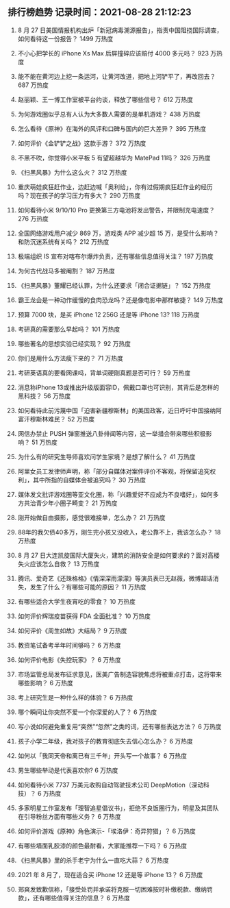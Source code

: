 
## 排行榜趋势 记录时间：2021-08-28 21:12:23
  
  1. 8 月 27 日美国情报机构出炉「新冠病毒溯源报告」，指责中国阻挠国际调查，如何看待这一份报告？ 1499 万热度
    
  2. 不小心把学长的 iPhone Xs Max 后屏撞碎应该赔付 4000 多元吗？ 923 万热度
    
  3. 能不能在黄河边上挖一条运河，让黄河改道，把地上河铲平了，再改回去？ 687 万热度
    
  4. 赵丽颖、王一博工作室被平台约谈，释放了哪些信号？ 612 万热度
    
  5. 为何游戏圈似乎总有人认为大多数人需要的是单机游戏？ 438 万热度
    
  6. 怎么看待《原神》在海外的风评和口碑与国内的巨大差异？ 395 万热度
    
  7. 如何评价《金铲铲之战》这款手游？ 372 万热度
    
  8. 不黑不吹，你觉得小米平板 5 有望超越华为 MatePad 11吗？ 326 万热度
    
  9. 《扫黑风暴》为什么这么火？ 312 万热度
    
  10. 重庆萌娃疯狂赶作业，边赶边喊「奥利给」，你有过假期疯狂赶作业的经历吗？现在孩子的学习压力有多大？ 290 万热度
    
  11. 如何看待小米 9/10/10 Pro 更换第三方电池将发出警告，并限制充电速度？ 276 万热度
    
  12. 全国网络游戏用户减少 869 万，游戏类 APP 减少超 15 万，是受什么影响？和防沉迷系统有关吗？ 212 万热度
    
  13. 极端组织 IS 宣布对喀布尔爆炸负责，还有哪些信息值得关注？ 197 万热度
    
  14. 为何古代战马多被阉割？ 187 万热度
    
  15. 《扫黑风暴》董耀已经认罪，为什么还要求「闭合证据链」？ 152 万热度
    
  16. 霸王龙会是一种动作缓慢的食肉恐龙吗？还是像电影中那样敏捷？ 149 万热度
    
  17. 预算 7000 块，是买 iPhone 12  256G 还是等 iPhone 13? 118 万热度
    
  18. 考研真的需要那么早起吗？ 101 万热度
    
  19. 哪些著名的思想实验已经实现？ 92 万热度
    
  20. 你们是用什么方法瘦下来的？ 71 万热度
    
  21. 考研英语真的要看网课吗，背单词硬刚真题是否可行？ 59 万热度
    
  22. 消息称iPhone 13或推出升级版面容ID，佩戴口罩也可识别，其背后是怎样的黑科技？ 56 万热度
    
  23. 如何看待此前污蔑中国「迫害新疆穆斯林」的美国政客，近日呼吁中国接纳阿富汗穆斯林难民？ 52 万热度
    
  24. 网信办禁止 PUSH 弹窗推送八卦绯闻等内容，这一举措会带来哪些积极影响？ 51 万热度
    
  25. 为什么有的研究生导师喜欢问学生家境？是想了解什么？ 41 万热度
    
  26. 阿里女员工发律师声明，称「部分自媒体对案件评价不客观，将保留追究权利」，其中所指的自媒体会被追究吗？ 30 万热度
    
  27. 媒体发文批评游戏圈等亚文化圈，称「兴趣爱好不应成为不良嗜好」，如何多方共治青少年小圈子畸变？ 21 万热度
    
  28. 刚开始做自由摄影，感觉很难接单，怎么办？ 21 万热度
    
  29. 88年的我欠债40多万，刚生完小孩又没收入，老公靠不上，我该怎么办？ 18 万热度
    
  30. 8 月 27 日大连凯旋国际大厦失火，建筑的消防安全是如何要求的？面对高楼失火应该怎么自救？ 13 万热度
    
  31. 腾讯、爱奇艺《还珠格格》《情深深雨濛濛》等演员表已无赵薇，微博超话消失，发生了什么？有哪些可能的原因？ 11 万热度
    
  32. 有哪些适合大学生夜宵吃的零食？ 10 万热度
    
  33. 如何评价辉瑞疫苗获得 FDA 全面批准？ 10 万热度
    
  34. 如何评价《周生如故》大结局？ 9 万热度
    
  35. 教资笔试备考半年时间够吗？ 6 万热度
    
  36. 如何评价电影《失控玩家》？ 6 万热度
    
  37. 市场监管总局发布征求意见，医美广告制造容貌焦虑将被重点打击，这将带来哪些影响？ 6 万热度
    
  38. 考上研究生是一种什么样的体验？ 6 万热度
    
  39. 哪个瞬间让你突然不爱一个你深爱的人了？ 6 万热度
    
  40. 写小说如何避免重复用“突然”“忽然”之类的词，还有哪些表达方法？ 6 万热度
    
  41. 孩子小学二年级，我对孩子的教育彻底失去信心怎么办？ 6 万热度
    
  42. 如何以「我同天帝和离已有三千年」开头写一个故事？ 6 万热度
    
  43. 男生哪些举动是代表喜欢你? 6 万热度
    
  44. 如何看待小米 7737 万美元收购自动驾驶技术公司  DeepMotion（深动科技）？ 6 万热度
    
  45. 多家明星工作室发布「理智追星倡议书」，拒绝不良饭圈行为，明星及其团队在引导粉丝方面有哪些义务？ 6 万热度
    
  46. 如何评价游戏《原神》角色演示-「埃洛伊：奇异狩猎」？ 6 万热度
    
  47. 有哪些墙面乳胶漆的颜色最耐看，大家能推荐一下吗？ 6 万热度
    
  48. 《扫黑风暴》里的杀手老宁为什么一直吃大蒜？ 6 万热度
    
  49. 2021 年 8 月了，现在适合买 iPhone 12 还是等 iPhone 13？ 6 万热度
    
  50. 郑爽发致歉信称，「接受处罚并承诺将克服一切困难按时补缴税款、缴纳罚款」，还有哪些值得关注的信息？ 6 万热度
    